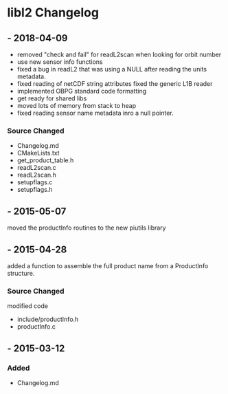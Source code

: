 
# libl2 Changelog

## <VERSION STILL IN LIMBO> - 2018-04-09

 - removed "check and fail" for readL2scan when looking for orbit number
 - use new sensor info functions
 - fixed a bug in readL2 that was using a NULL after reading the units metadata.
 - fixed reading of netCDF string attributes fixed the generic L1B reader
 - implemented OBPG standard code formatting
 - get ready for shared libs
 - moved lots of memory from stack to heap
 - fixed reading sensor name metadata inro a null pointer.

### Source Changed
  * Changelog.md
  * CMakeLists.txt
  * get_product_table.h
  * readL2scan.c
  * readL2scan.h
  * setupflags.c
  * setupflags.h

## <VERSION STILL IN LIMBO> - 2015-05-07
moved the productInfo routines to the new piutils library

## <VERSION STILL IN LIMBO> - 2015-04-28
added a function to assemble the full product name from a ProductInfo structure.

### Source Changed
modified code
  * include/productInfo.h
  * productInfo.c

## <VERSION> - 2015-03-12
### Added
  * Changelog.md

